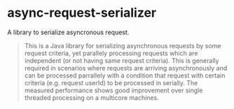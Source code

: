# async-request-serializer

A library to serialize asyncronous request. 

> This is a Java library for serializing asynchronous requests by some request criteria, yet parallely processing requests which 
> are independent (or not having same request criteria). This is generally required in scenarios where requests are arriving
> asynchronously and can be processed parrallely with a condition that request with certain criteria (e.g. request userId) to be 
> processed in serially. The measured performance shows good improvement over single threaded processing on a multicore machines.
